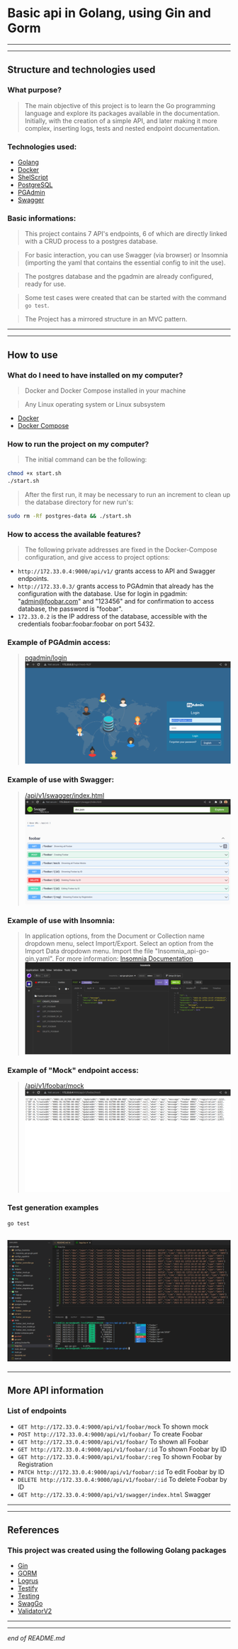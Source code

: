 # Basic api in Golang, using Gin and Gorm
---
---
## Structure and technologies used
### What purpose?
>The main objective of this project is to learn the Go programming language and explore its packages available in the documentation. Initially, with the creation of a simple API, and later making it more complex, inserting logs, tests and nested endpoint documentation.

### Technologies used:
- [Golang](https://go.dev/learn/)
- [Docker](https://docs.docker.com/get-started/)
- [ShelScript](https://www.shellscript.sh/)
- [PostgreSQL](https://www.postgresql.org/about/)
- [PGAdmin](https://www.pgadmin.org/docs/)
- [Swagger](https://swagger.io/solutions/api-documentation/)

### Basic informations:
> This project contains 7 API's endpoints, 6 of which are directly linked with a CRUD process to a postgres database.

> For basic interaction, you can use Swagger (via browser) or Insomnia (importing the yaml that contains the essential config to init the use).

> The postgres database and the pgadmin are already configured, ready for use.

> Some test cases were created that can be started with the command ```go test```.

> The Project has a mirrored structure in an MVC pattern.
---
---
## How to use
### What do I need to have installed on my computer?
> Docker and Docker Compose installed in your machine

> Any Linux operating system or Linux subsystem

- [Docker](https://docs.docker.com/get-started/)
- [Docker Compose](https://docs.docker.com/compose/install/)

### How to run the project on my computer?
> The initial command can be the following:
```sh
chmod +x start.sh
./start.sh
```
> After the first run, it may be necessary to run an increment to clean up the database directory for new run's:
```sh
sudo rm -Rf postgres-data && ./start.sh
```
### How to access the available features?
>The following private addresses are fixed in the Docker-Compose configuration, and give access to project options:

- ``` http://172.33.0.4:9000/api/v1/ ``` grants access to API and Swagger endpoints.
- ``` http://172.33.0.3/ ``` grants access to PGAdmin that already has the configuration with the database. Use for login in pgadmin: "admin@foobar.com" and "123456" and for confirmation to access database, the password is "foobar".
- ``` 172.33.0.2 ``` is the IP address of the database, accessible with the credentials foobar:foobar:foobar on port 5432.
### Example of PGAdmin access:
> [pgadmin/login](http://172.33.0.3/login)
![](/img/pgadmin.png)
### Example of use with Swagger:
> [/api/v1/swagger/index.html](http://172.33.0.4:9000/api/v1/swagger/index.html)
![](/img/swagger.png)
### Example of use with Insomnia:
> In application options, from the Document or Collection name dropdown menu, select Import/Export. Select an option from the Import Data dropdown menu. Import the file "Insomnia_api-go-gin.yaml".
> For more information: [Insomnia Documentation](https://docs.insomnia.rest/insomnia/import-export-data)
![](/img/insomnia.png)
### Example of "Mock" endpoint access:
> [/api/v1/foobar/mock](http://172.33.0.4:9000/api/v1/foobar/mock)
![](/img/mock.png)
### Test generation examples
```sh
go test
```
![](/img/test.png)
---
---
## More API information
### List of endpoints
- ```GET http://172.33.0.4:9000/api/v1/foobar/mock``` To shown mock
- ```POST http://172.33.0.4:9000/api/v1/foobar/``` To create Foobar
- ```GET http://172.33.0.4:9000/api/v1/foobar/``` To shown all Foobar
- ```GET http://172.33.0.4:9000/api/v1/foobar/:id``` To shown Foobar by ID
- ```GET http://172.33.0.4:9000/api/v1/foobar/:reg``` To shown Foobar by Registration
- ```PATCH http://172.33.0.4:9000/api/v1/foobar/:id``` To edit Foobar by ID
- ```DELETE http://172.33.0.4:9000/api/v1/foobar/:id``` To delete Foobar by ID
- ```GET http://172.33.0.4:9000/api/v1/swagger/index.html``` Swagger
---
---
## References
### This project was created using the following Golang packages
- [Gin](https://pkg.go.dev/github.com/gin-gonic/gin)
- [GORM](https://pkg.go.dev/gorm.io/gorm)
- [Logrus](https://pkg.go.dev/github.com/sirupsen/logrus)
- [Testify](https://pkg.go.dev/github.com/stretchr/testify)
- [Testing](https://pkg.go.dev/testing)
- [SwagGo](https://pkg.go.dev/github.com/swaggo/swag)
- [ValidatorV2](https://pkg.go.dev/gopkg.in/validator.v2@v2.0.1)
---
---
_end of README.md_
